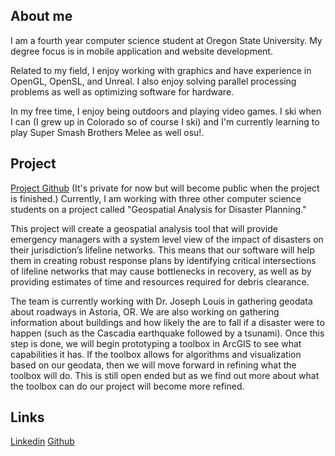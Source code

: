 ## About me

I am a fourth year computer science student at Oregon State University. My degree focus is in mobile application and website development. 

Related to my field, I enjoy working with graphics and have experience in OpenGL, OpenSL, and Unreal. I also enjoy solving parallel processing problems as well as optimizing software for hardware.

In my free time, I enjoy being outdoors and playing video games. I ski when I can (I grew up in Colorado so of course I ski) and I'm currently learning to play Super Smash Brothers Melee as well osu!. 

## Project

[Project Github](https://github.com/bullocgr/capstone) (It's private for now but will become public when the project is finished.)
Currently, I am working with three other computer science students on a project called "Geospatial Analysis for Disaster Planning."

This project will create a geospatial analysis tool that will provide emergency managers with a system level view of the impact of disasters on their jurisdiction’s lifeline networks. This means that our software will help them in creating robust response plans by identifying critical intersections of lifeline networks that may cause bottlenecks in recovery, as well as by providing estimates of time and resources required for debris clearance.

The team is currently working with Dr. Joseph Louis in gathering geodata about roadways in Astoria, OR. We are also working on gathering information about buildings and how likely the are to fall if a disaster were to happen (such as the Cascadia earthquake followed by a tsunami). Once this step is done, we will begin prototyping a toolbox in ArcGIS to see what capabilities it has. If the toolbox allows for algorithms and visualization based on our geodata, then we will move forward in refining what the toolbox will do. This is still open ended but as we find out more about what the toolbox can do our project will become more refined.

## Links
[Linkedin](https://www.linkedin.com/in/grace-m-bullock/)
[Github](https://github.com/bullocgr)
